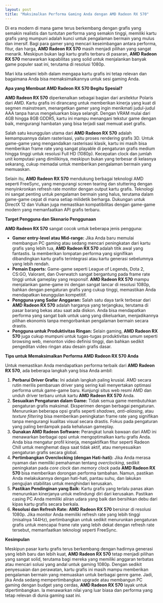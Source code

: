 ```yaml
---
layout: post
title: "Maksimalkan Performa Gaming Anda dengan AMD Radeon RX 570"
---
```


Di era modern di mana game terus berkembang dengan grafis yang semakin realistis dan tuntutan performa yang semakin tinggi, memiliki kartu grafis yang mumpuni adalah kunci untuk pengalaman bermain yang mulus dan imersif. Bagi para gamer yang mencari keseimbangan antara performa, fitur, dan harga, **AMD Radeon RX 570** masih menjadi pilihan yang sangat menarik. Meskipun bukan lagi kartu grafis terbaru di pasaran, **AMD Radeon RX 570** menawarkan kapabilitas yang solid untuk menjalankan banyak game populer saat ini, terutama di resolusi 1080p.

Mari kita selami lebih dalam mengapa kartu grafis ini tetap relevan dan bagaimana Anda bisa memaksimalkannya untuk sesi gaming Anda.

**Apa yang Membuat AMD Radeon RX 570 Begitu Spesial?**

**AMD Radeon RX 570** diperkenalkan sebagai bagian dari arsitektur Polaris dari AMD. Kartu grafis ini dirancang untuk memberikan kinerja yang kuat di segmen mainstream, menargetkan gamer yang ingin menikmati judul-judul AAA tanpa harus mengeluarkan biaya selangit. Dengan VRAM mulai dari 4GB hingga 8GB GDDR5, kartu ini mampu menangani tekstur game dengan baik, mengurangi hambatan yang bisa terjadi saat memuat aset grafis.

Salah satu keunggulan utama dari **AMD Radeon RX 570** adalah kemampuannya dalam rasterisasi, yaitu proses rendering grafis 3D. Untuk game-game yang mengandalkan rasterisasi klasik, kartu ini masih bisa memberikan frame rate yang sangat playable di pengaturan grafis medium hingga tinggi untuk resolusi Full HD (1080p). Kecepatan clock dan jumlah unit komputasi yang dimilikinya, meskipun bukan yang terbesar di kelasnya sekarang, cukup memadai untuk memberikan pengalaman bermain yang memuaskan.

Selain itu, **AMD Radeon RX 570** mendukung berbagai teknologi AMD seperti FreeSync, yang mengurangi screen tearing dan stuttering dengan menyinkronkan refresh rate monitor dengan output kartu grafis. Teknologi ini sangat penting untuk pengalaman bermain yang halus, terutama dalam game-game cepat di mana setiap milidetik berharga. Dukungan untuk DirectX 12 dan Vulkan juga memastikan kompatibilitas dengan game-game modern yang memanfaatkan API grafis terbaru.

**Target Pengguna dan Skenario Penggunaan**

**AMD Radeon RX 570** sangat cocok untuk beberapa jenis pengguna:

*   **Gamer entry-level atau Mid-range:** Jika Anda baru memulai membangun PC gaming atau sedang mencari peningkatan dari kartu grafis yang lebih tua, **AMD Radeon RX 570** adalah titik awal yang fantastis. Ia memberikan lompatan performa yang signifikan dibandingkan kartu grafis terintegrasi atau kartu generasi sebelumnya yang lebih rendah.
*   **Pemain Esports:** Game-game seperti League of Legends, Dota 2, CS:GO, Valorant, dan Overwatch sangat bergantung pada frame rate tinggi untuk gameplay yang responsif. **AMD Radeon RX 570** mampu menjalankan game-game ini dengan sangat lancar di resolusi 1080p, bahkan dengan pengaturan grafis yang cukup tinggi, memastikan Anda mendapatkan keunggulan kompetitif.
*   **Pengguna yang Sadar Anggaran:** Salah satu daya tarik terbesar dari **AMD Radeon RX 570** adalah harganya yang terjangkau, terutama di pasar barang bekas atau saat ada diskon. Anda bisa mendapatkan performa yang sangat baik untuk uang yang dikeluarkan, menjadikannya pilihan ekonomis tanpa mengorbankan pengalaman bermain secara drastis.
*   **Pengguna untuk Produktivitas Ringan:** Selain gaming, **AMD Radeon RX 570** juga cukup mumpuni untuk tugas-tugas produktivitas umum seperti browsing web, menonton video definisi tinggi, dan bahkan sedikit pengeditan video ringan atau desain grafis dasar.

**Tips untuk Memaksimalkan Performa AMD Radeon RX 570 Anda**

Untuk memastikan Anda mendapatkan performa terbaik dari **AMD Radeon RX 570**, ada beberapa langkah yang bisa Anda ambil:

1.  **Perbarui Driver Grafis:** Ini adalah langkah paling krusial. AMD secara rutin merilis pembaruan driver yang sering kali menyertakan optimasi performa untuk game-game baru. Kunjungi situs web resmi AMD dan unduh driver terbaru untuk kartu **AMD Radeon RX 570** Anda.
2.  **Sesuaikan Pengaturan dalam Game:** Tidak semua game membutuhkan pengaturan grafis maksimal. Eksperimen dengan berbagai pengaturan. Menurunkan beberapa opsi grafis seperti *shadows*, *anti-aliasing*, atau *texture filtering* bisa memberikan peningkatan frame rate yang signifikan tanpa mengurangi kualitas visual secara drastis. Fokus pada pengaturan yang paling berdampak pada kehalusan gameplay.
3.  **Gunakan AMD Radeon Software:** Perangkat lunak bawaan dari AMD ini menawarkan berbagai opsi untuk mengoptimalkan kartu grafis Anda. Anda bisa mengatur profil kinerja, mengaktifkan fitur seperti Radeon Chill untuk menghemat daya saat tidak aktif, atau menyesuaikan pengaturan grafis secara global.
4.  **Pertimbangkan Overclocking (dengan Hati-hati):** Jika Anda merasa nyaman dan memiliki pemahaman tentang *overclocking*, sedikit peningkatan pada *core clock* dan *memory clock* pada **AMD Radeon RX 570** bisa memberikan dorongan performa tambahan. Namun, pastikan Anda melakukannya dengan hati-hati, pantau suhu, dan lakukan pengujian stabilitas untuk menghindari kerusakan.
5.  **Pastikan Pendinginan yang Baik:** Kartu grafis yang terlalu panas akan menurunkan kinerjanya untuk melindungi diri dari kerusakan. Pastikan casing PC Anda memiliki aliran udara yang baik dan bersihkan debu dari kipas kartu grafis secara berkala.
6.  **Resolusi dan Refresh Rate:** **AMD Radeon RX 570** bersinar di resolusi 1080p. Jika monitor Anda memiliki refresh rate yang lebih tinggi (misalnya 144Hz), pertimbangkan untuk sedikit menurunkan pengaturan grafis untuk mencapai frame rate yang lebih dekat dengan refresh rate tersebut, memanfaatkan teknologi seperti FreeSync.

**Kesimpulan**

Meskipun pasar kartu grafis terus berkembang dengan hadirnya generasi yang lebih baru dan lebih kuat, **AMD Radeon RX 570** tetap menjadi pilihan yang sangat solid, terutama bagi mereka yang memiliki anggaran terbatas atau mencari solusi yang andal untuk gaming 1080p. Dengan sedikit penyesuaian dan perawatan, kartu grafis ini masih mampu memberikan pengalaman bermain yang memuaskan untuk berbagai genre game. Jadi, jika Anda sedang mempertimbangkan upgrade atau membangun PC gaming dengan budget yang cerdas, **AMD Radeon RX 570** layak untuk dipertimbangkan. Ia menawarkan nilai yang luar biasa dan performa yang tetap relevan di dunia gaming saat ini.
